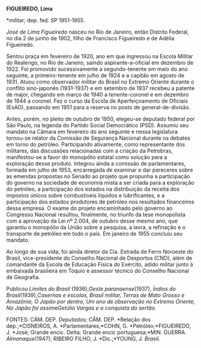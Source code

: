 **FIGUEIREDO, Lima**

\*militar; dep. fed. SP 1951-1955.

*José de Lima Figueiredo* nasceu no Rio de Janeiro, então Distrito
Federal, no dia 2 de junho de 1902, filho de Francisco Figueiredo e de
Adélia Figueiredo.

Sentou praça em fevereiro de 1920, ano em que ingressou na Escola
Militar do Realengo, no Rio de Janeiro, saindo aspirante-a-oficial em
dezembro de 1922. Foi promovido sucessivamente a segundo-tenente em maio
do ano seguinte, a primeiro-tenente em julho de 1924 e a capitão em
agosto de 1931. Atuou como observador militar do Brasil no Extremo
Oriente durante o conflito sino-japonês (1931-1937) e em setembro de
1937 recebeu a patente de major, chegando em março de 1940 a
tenente-coronel e em dezembro de 1944 a coronel. Fez o curso da Escola
de Aperfeiçoamento de Oficiais (EsAO), passando em 1951 para a reserva
no posto de general-de-divisão.

Antes, porém, no pleito de outubro de 1950, elegeu-se deputado federal
por São Paulo, na legenda do Partido Social Democrático (PSD). Assumiu
seu mandato na Câmara em fevereiro do ano seguinte e nessa legislatura
tornou-se relator da Comissão de Segurança Nacional durante os debates
em torno do petróleo. Participando ativamente, como representante dos
militares, das discussões relacionadas com a criação da Petrobras,
manifestou-se a favor do monopólio estatal como solução para a
exploração desse produto. Integrou ainda a comissão de parlamentares,
formada em julho de 1953, encarregada de examinar e dar pareceres sobre
as emendas propostas no Senado ao projeto que propunha a participação do
governo na sociedade de economia mista a ser criada para a exploração do
petróleo, a participação dos estados na distribuição da receita dos
impostos únicos sobre combustíveis líquidos e lubrificantes, e a
participação dos estados produtores de petróleo nos resultados
financeiros dessa empresa. O exame do projeto encaminhado pelo governo
ao Congresso Nacional resultou, finalmente, no triunfo da tese
monopolista com a aprovação da Lei nº 2.004, de outubro desse mesmo ano,
que garantiu o monopólio da União sobre a pesquisa, a lavra, a refinação
e o transporte de petróleo em todo o país. Em janeiro de 1955 concluiu
seu mandato.

Ao longo de sua vida, foi ainda diretor da Cia. Estrada de Ferro
Noroeste do Brasil, vice-presidente do Conselho Nacional de Desportos
(CND), além de comandante da Escola de Educação Física do Exército,
adido militar junto à embaixada brasileira em Tóquio e assessor técnico
do Conselho Nacional de Geografia.

Publicou *Limites do Brasil* (1936),*Oeste paranaense*(1937), *Índios do
Brasil*(1939),*Casernas e escolas, Brasil militar, Terras de Mato Grosso
e Amazônia, O Japão por dentro, Um ano de observação no Extremo Oriente,
No Japão foi assim*e*Getúlio Vargas e a conquista do sertão.*

FONTES: CÂM. DEP. *Deputados;* CÂM. DEP. *Relação dos dep.;*CISNEIROS,
A. *Parlamentares;*COHN, G. *Petróleo;*FIGUEIREDO, J. *José; Grande
encic. Delta; Grande encic portuguesa;*MIN. GUERRA. *Almanaque*(1947);
RIBEIRO FILHO, J. *Dic.;*YOUNG, J. *Brasil.*

 
